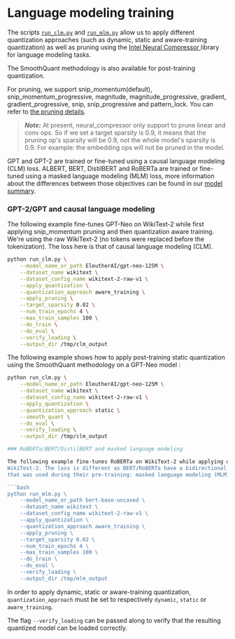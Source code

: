 <!---
Copyright 2020 The HuggingFace Team. All rights reserved.

Licensed under the Apache License, Version 2.0 (the "License");
you may not use this file except in compliance with the License.
You may obtain a copy of the License at

    http://www.apache.org/licenses/LICENSE-2.0

Unless required by applicable law or agreed to in writing, software
distributed under the License is distributed on an "AS IS" BASIS,
WITHOUT WARRANTIES OR CONDITIONS OF ANY KIND, either express or implied.
See the License for the specific language governing permissions and
limitations under the License.
-->

# Language modeling training

The scripts [`run_clm.py`](https://github.com/huggingface/optimum-intel/blob/main/examples/neural_compressor/language-modeling/run_clm.py) 
and [`run_mlm.py`](https://github.com/huggingface/optimum-intel/blob/main/examples/neural_compressor/language-modeling/run_mlm.py)
allow us to apply different quantization approaches (such as dynamic, static and aware-training quantization) as well as pruning 
using the [Intel Neural Compressor ](https://github.com/intel/neural-compressor) library for language modeling tasks.

The SmoothQuant methodology is also available for post-training quantization.

For pruning, we support snip_momentum(default), snip_momentum_progressive, magnitude, magnitude_progressive, gradient, gradient_progressive, snip, snip_progressive and pattern_lock. You can refer to [the pruning details](https://github.com/intel/neural-compressor/tree/master/neural_compressor/pruner#pruning-types).

> **_Note:_** At present, neural_compressor only support to prune linear and conv ops. So if we set a target sparsity is 0.9, it means that the pruning op's sparsity will be 0.9, not the whole model's sparsity is 0.9. For example: the embedding ops will not be pruned in the model.


GPT and GPT-2 are trained or fine-tuned using a causal language modeling (CLM) loss. ALBERT, BERT, DistilBERT and 
RoBERTa are trained or fine-tuned using a masked language modeling (MLM) loss, more information about the differences 
between those objectives can be found in our [model summary](https://huggingface.co/transformers/model_summary.html).


### GPT-2/GPT and causal language modeling

The following example fine-tunes GPT-Neo on WikiText-2 while first applying snip_momentum pruning and then quantization aware training.
We're using the raw WikiText-2 (no tokens were replaced before the tokenization). The loss here is that of causal language modeling (CLM). 

```bash
python run_clm.py \
    --model_name_or_path EleutherAI/gpt-neo-125M \
    --dataset_name wikitext \
    --dataset_config_name wikitext-2-raw-v1 \
    --apply_quantization \
    --quantization_approach aware_training \
    --apply_pruning \
    --target_sparsity 0.02 \
    --num_train_epochs 4 \
    --max_train_samples 100 \
    --do_train \
    --do_eval \
    --verify_loading \
    --output_dir /tmp/clm_output
```

The following example shows how to apply post-training static quantization using the SmoothQuant methodology on a GPT-Neo model :
```bash
python run_clm.py \
    --model_name_or_path EleutherAI/gpt-neo-125M \
    --dataset_name wikitext \
    --dataset_config_name wikitext-2-raw-v1 \
    --apply_quantization \
    --quantization_approach static \
    --smooth_quant \
    --do_eval \
    --verify_loading \
    --output_dir /tmp/clm_output

### RoBERTa/BERT/DistilBERT and masked language modeling

The following example fine-tunes RoBERTa on WikiText-2 while applying quantization aware training and snip_momentum pruning. We're using the raw 
WikiText-2. The loss is different as BERT/RoBERTa have a bidirectional mechanism, we are therefore using the same loss 
that was used during their pre-training: masked language modeling (MLM) loss. 

```bash
python run_mlm.py \
    --model_name_or_path bert-base-uncased \
    --dataset_name wikitext \
    --dataset_config_name wikitext-2-raw-v1 \
    --apply_quantization \
    --quantization_approach aware_training \
    --apply_pruning \
    --target_sparsity 0.02 \
    --num_train_epochs 4 \
    --max_train_samples 100 \
    --do_train \
    --do_eval \
    --verify_loading \
    --output_dir /tmp/mlm_output
```

In order to apply dynamic, static or aware-training quantization, `quantization_approach` must be set to 
respectively `dynamic`, `static` or `aware_training`.

The flag `--verify_loading` can be passed along to verify that the resulting quantized model can be loaded correctly.

